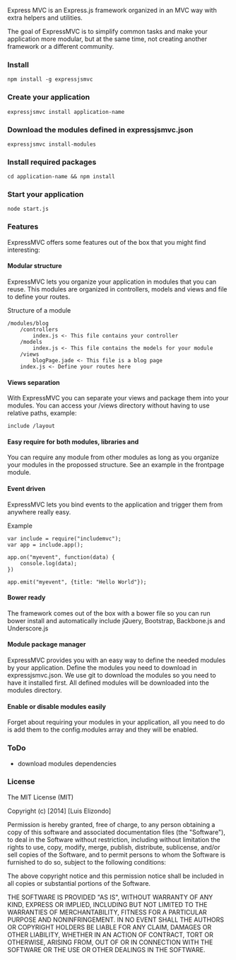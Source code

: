Express MVC is an Express.js framework organized in an MVC way with extra helpers and utilities.

The goal of ExpressMVC is to simplify common tasks and make your application more modular, but at the same time, not creating another framework or a different community. 

### Install

	npm install -g expressjsmvc

### Create your application

	expressjsmvc install application-name

### Download the modules defined in expressjsmvc.json
	
	expressjsmvc install-modules

### Install required packages
	cd application-name && npm install

### Start your application
	
	node start.js

### Features
ExpressMVC offers some features out of the box that you might find interesting:

#### Modular structure
ExpressMVC lets you organize your application in modules that you can reuse. This modules are organized in controllers, models and views and file to define your routes.

Structure of a module

	/modules/blog
		/controllers
			index.js <- This file contains your controller
		/models
			index.js <- This file contains the models for your module
		/views
			blogPage.jade <- This file is a blog page
		index.js <- Define your routes here

#### Views separation
With ExpressMVC you can separate your views and package them into your modules. You can access your /views directory without having to use relative paths, example:

	include /layout

#### Easy require for both modules, libraries and 
You can require any module from other modules as long as you organize your modules in the propossed structure. See an example in the frontpage module.

#### Event driven 
ExpressMVC lets you bind events to the application and trigger them from anywhere really easy.

Example

	var include = require("includemvc");
	var app = include.app();

	app.on("myevent", function(data) {
		console.log(data);
	})

	app.emit("myevent", {title: "Hello World"});

#### Bower ready
The framework comes out of the box with a bower file so you can run bower install and automatically include jQuery, Bootstrap, Backbone.js and Underscore.js

#### Module package manager
ExpressMVC provides you with an easy way to define the needed modules by your application. Define the modules you need to download in expressjsmvc.json. We use git to download the modules so you need to have it installed first. All defined modules will be downloaded into the modules directory.

#### Enable or disable modules easily
Forget about requiring your modules in your application, all you need to do is add them to the config.modules array and they will be enabled.

### ToDo
- download modules dependencies

### License
The MIT License (MIT)

Copyright (c) [2014] [Luis Elizondo]

Permission is hereby granted, free of charge, to any person obtaining a copy
of this software and associated documentation files (the "Software"), to deal
in the Software without restriction, including without limitation the rights
to use, copy, modify, merge, publish, distribute, sublicense, and/or sell
copies of the Software, and to permit persons to whom the Software is
furnished to do so, subject to the following conditions:

The above copyright notice and this permission notice shall be included in all
copies or substantial portions of the Software.

THE SOFTWARE IS PROVIDED "AS IS", WITHOUT WARRANTY OF ANY KIND, EXPRESS OR
IMPLIED, INCLUDING BUT NOT LIMITED TO THE WARRANTIES OF MERCHANTABILITY,
FITNESS FOR A PARTICULAR PURPOSE AND NONINFRINGEMENT. IN NO EVENT SHALL THE
AUTHORS OR COPYRIGHT HOLDERS BE LIABLE FOR ANY CLAIM, DAMAGES OR OTHER
LIABILITY, WHETHER IN AN ACTION OF CONTRACT, TORT OR OTHERWISE, ARISING FROM,
OUT OF OR IN CONNECTION WITH THE SOFTWARE OR THE USE OR OTHER DEALINGS IN THE
SOFTWARE.